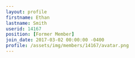```yaml
---
layout: profile
firstname: Ethan
lastname: Smith
userid: 14167
position: [Former Member]
join_date: 2017-03-02 00:00:00 -0400
profile: /assets/img/members/14167/avatar.png
---
```

